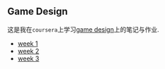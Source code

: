 ## Game Design

这是我在`coursera`上学习[game design](https://www.coursera.org/learn/game-design)上的笔记与作业.

- [week 1](./week-1/homework.md)
- [week 2](./week-2/homework.md)
- [week 3](./week-3/homework.md)
